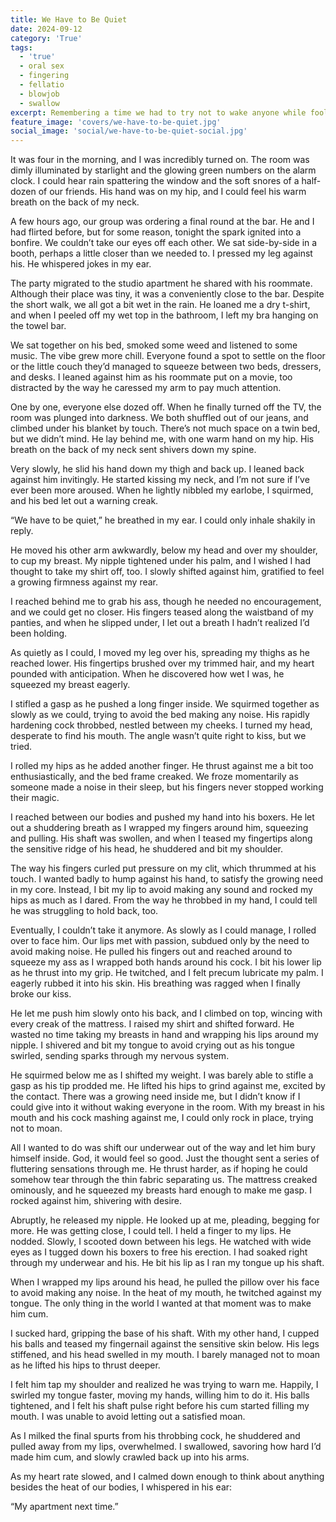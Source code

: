 ```yaml
---
title: We Have to Be Quiet
date: 2024-09-12
category: 'True'
tags:
  - 'true'
  - oral sex
  - fingering
  - fellatio
  - blowjob
  - swallow
excerpt: Remembering a time we had to try not to wake anyone while fooling around on a squeaky twin bed.
feature_image: 'covers/we-have-to-be-quiet.jpg'
social_image: 'social/we-have-to-be-quiet-social.jpg'
---
```


It was four in the morning, and I was incredibly turned on. The room was dimly illuminated by starlight and the glowing green numbers on the alarm clock. I could hear rain spattering the window and the soft snores of a half-dozen of our friends. His hand was on my hip, and I could feel his warm breath on the back of my neck.

A few hours ago, our group was ordering a final round at the bar. He and I had flirted before, but for some reason, tonight the spark ignited into a bonfire. We couldn’t take our eyes off each other. We sat side-by-side in a booth, perhaps a little closer than we needed to. I pressed my leg against his. He whispered jokes in my ear.

The party migrated to the studio apartment he shared with his roommate. Although their place was tiny, it was a conveniently close to the bar. Despite the short walk, we all got a bit wet in the rain. He loaned me a dry t-shirt, and when I peeled off my wet top in the bathroom, I left my bra hanging on the towel bar.

We sat together on his bed, smoked some weed and listened to some music. The vibe grew more chill. Everyone found a spot to settle on the floor or the little couch they’d managed to squeeze between two beds, dressers, and desks. I leaned against him as his roommate put on a movie, too distracted by the way he caressed my arm to pay much attention.

One by one, everyone else dozed off. When he finally turned off the TV, the room was plunged into darkness. We both shuffled out of our jeans, and climbed under his blanket by touch. There’s not much space on a twin bed, but we didn’t mind. He lay behind me, with one warm hand on my hip. His breath on the back of my neck sent shivers down my spine.

Very slowly, he slid his hand down my thigh and back up. I leaned back against him invitingly. He started kissing my neck, and I’m not sure if I’ve ever been more aroused. When he lightly nibbled my earlobe, I squirmed, and his bed let out a warning creak.

“We have to be quiet,” he breathed in my ear. I could only inhale shakily in reply.

He moved his other arm awkwardly, below my head and over my shoulder, to cup my breast. My nipple tightened under his palm, and I wished I had thought to take my shirt off, too. I slowly shifted against him, gratified to feel a growing firmness against my rear.

I reached behind me to grab his ass, though he needed no encouragement, and we could get no closer. His fingers teased along the waistband of my panties, and when he slipped under, I let out a breath I hadn’t realized I’d been holding.

As quietly as I could, I moved my leg over his, spreading my thighs as he reached lower. His fingertips brushed over my trimmed hair, and my heart pounded with anticipation. When he discovered how wet I was, he squeezed my breast eagerly.

I stifled a gasp as he pushed a long finger inside. We squirmed together as slowly as we could, trying to avoid the bed making any noise. His rapidly hardening cock throbbed, nestled between my cheeks. I turned my head, desperate to find his mouth. The angle wasn’t quite right to kiss, but we tried.

I rolled my hips as he added another finger. He thrust against me a bit too enthusiastically, and the bed frame creaked. We froze momentarily as someone made a noise in their sleep, but his fingers never stopped working their magic.

I reached between our bodies and pushed my hand into his boxers. He let out a shuddering breath as I wrapped my fingers around him, squeezing and pulling. His shaft was swollen, and when I teased my fingertips along the sensitive ridge of his head, he shuddered and bit my shoulder.

The way his fingers curled put pressure on my clit, which thrummed at his touch. I wanted badly to hump against his hand, to satisfy the growing need in my core. Instead, I bit my lip to avoid making any sound and rocked my hips as much as I dared. From the way he throbbed in my hand, I could tell he was struggling to hold back, too.

Eventually, I couldn’t take it anymore. As slowly as I could manage, I rolled over to face him. Our lips met with passion, subdued only by the need to avoid making noise. He pulled his fingers out and reached around to squeeze my ass as I wrapped both hands around his cock. I bit his lower lip as he thrust into my grip. He twitched, and I felt precum lubricate my palm. I eagerly rubbed it into his skin. His breathing was ragged when I finally broke our kiss.

He let me push him slowly onto his back, and I climbed on top, wincing with every creak of the mattress. I raised my shirt and shifted forward. He wasted no time taking my breasts in hand and wrapping his lips around my nipple. I shivered and bit my tongue to avoid crying out as his tongue swirled, sending sparks through my nervous system.

He squirmed below me as I shifted my weight. I was barely able to stifle a gasp as his tip prodded me. He lifted his hips to grind against me, excited by the contact. There was a growing need inside me, but I didn’t know if I could give into it without waking everyone in the room. With my breast in his mouth and his cock mashing against me, I could only rock in place, trying not to moan.

All I wanted to do was shift our underwear out of the way and let him bury himself inside. God, it would feel so good. Just the thought sent a series of fluttering sensations through me. He thrust harder, as if hoping he could somehow tear through the thin fabric separating us. The mattress creaked ominously, and he squeezed my breasts hard enough to make me gasp. I rocked against him, shivering with desire.

Abruptly, he released my nipple. He looked up at me, pleading, begging for more. He was getting close, I could tell. I held a finger to my lips. He nodded. Slowly, I scooted down between his legs. He watched with wide eyes as I tugged down his boxers to free his erection. I had soaked right through my underwear and his. He bit his lip as I ran my tongue up his shaft.

When I wrapped my lips around his head, he pulled the pillow over his face to avoid making any noise. In the heat of my mouth, he twitched against my tongue. The only thing in the world I wanted at that moment was to make him cum.

I sucked hard, gripping the base of his shaft. With my other hand, I cupped his balls and teased my fingernail against the sensitive skin below. His legs stiffened, and his head swelled in my mouth. I barely managed not to moan as he lifted his hips to thrust deeper.

I felt him tap my shoulder and realized he was trying to warn me. Happily, I swirled my tongue faster, moving my hands, willing him to do it. His balls tightened, and I felt his shaft pulse right before his cum started filling my mouth. I was unable to avoid letting out a satisfied moan.

As I milked the final spurts from his throbbing cock, he shuddered and pulled away from my lips, overwhelmed. I swallowed, savoring how hard I’d made him cum, and slowly crawled back up into his arms.

As my heart rate slowed, and I calmed down enough to think about anything besides the heat of our bodies, I whispered in his ear:

“My apartment next time.”
